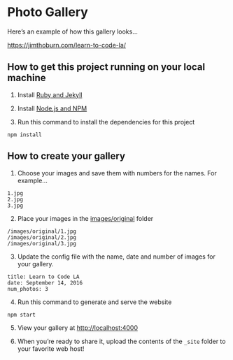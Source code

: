 
# Photo Gallery

Here’s an example of how this gallery looks…

https://jimthoburn.com/learn-to-code-la/

## How to get this project running on your local machine

1) Install [Ruby and Jekyll](https://jekyllrb.com/docs/installation/)

2) Install [Node.js and NPM](https://nodejs.org/en/download/)

3) Run this command to install the dependencies for this project

```
npm install
```

## How to create your gallery

1) Choose your images and save them with numbers for the names. For example…

```
1.jpg
2.jpg
3.jpg
```

2) Place your images in the [images/original](https://github.com/jimthoburn/photo-gallery/tree/master/images/original) folder

```
/images/original/1.jpg
/images/original/2.jpg
/images/original/3.jpg
```

3) Update the config file with the name, date and number of images for your gallery.

```
title: Learn to Code LA
date: September 14, 2016
num_photos: 3
```

4) Run this command to generate and serve the website

```
npm start
```

5) View your gallery at [http://localhost:4000](http://localhost:4000)

6) When you’re ready to share it, upload the contents of the `_site` folder to your favorite web host!
